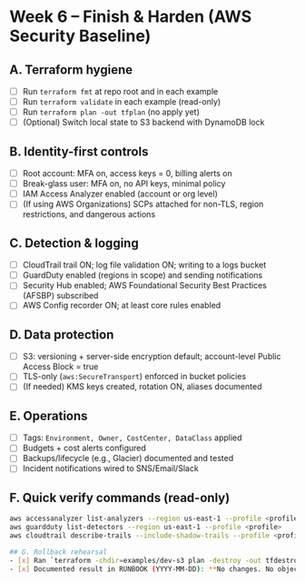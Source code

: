 # Week 6 – Finish & Harden (AWS Security Baseline)

## A. Terraform hygiene
- [ ] Run `terraform fmt` at repo root and in each example
- [ ] Run `terraform validate` in each example (read-only)
- [ ] Run `terraform plan -out tfplan` (no apply yet)
- [ ] (Optional) Switch local state to S3 backend with DynamoDB lock

## B. Identity-first controls
- [ ] Root account: MFA on, access keys = 0, billing alerts on
- [ ] Break-glass user: MFA on, no API keys, minimal policy
- [ ] IAM Access Analyzer enabled (account or org level)
- [ ] (If using AWS Organizations) SCPs attached for non-TLS, region restrictions, and dangerous actions

## C. Detection & logging
- [ ] CloudTrail trail ON; log file validation ON; writing to a logs bucket
- [ ] GuardDuty enabled (regions in scope) and sending notifications
- [ ] Security Hub enabled; AWS Foundational Security Best Practices (AFSBP) subscribed
- [ ] AWS Config recorder ON; at least core rules enabled

## D. Data protection
- [ ] S3: versioning + server-side encryption default; account-level Public Access Block = true
- [ ] TLS-only (`aws:SecureTransport`) enforced in bucket policies
- [ ] (If needed) KMS keys created, rotation ON, aliases documented

## E. Operations
- [ ] Tags: `Environment, Owner, CostCenter, DataClass` applied
- [ ] Budgets + cost alerts configured
- [ ] Backups/lifecycle (e.g., Glacier) documented and tested
- [ ] Incident notifications wired to SNS/Email/Slack

## F. Quick verify commands (read-only)
```bash
aws accessanalyzer list-analyzers --region us-east-1 --profile <profile>
aws guardduty list-detectors --region us-east-1 --profile <profile>
aws cloudtrail describe-trails --include-shadow-trails --profile <profile>

## G. Rollback rehearsal
- [x] Ran `terraform -chdir=examples/dev-s3 plan -destroy -out tfdestroy.plan`
- [x] Documented result in RUNBOOK (YYYY-MM-DD): **No changes. No objects need to be destroyed.**
